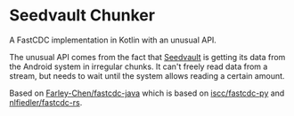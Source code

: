# Seedvault Chunker

A FastCDC implementation in Kotlin with an unusual API.

The unusual API comes from the fact that [Seedvault](https://github.com/seedvault-app/seedvault/) is getting its data
from the Android system in irregular chunks.
It can't freely read data from a stream, but needs to wait until the system allows reading a certain amount. 

Based on [Farley-Chen/fastcdc-java](https://github.com/Farley-Chen/fastcdc-java)
which is based on [iscc/fastcdc-py](https://github.com/iscc/fastcdc-py)
and [nlfiedler/fastcdc-rs](https://github.com/nlfiedler/fastcdc-rs).

